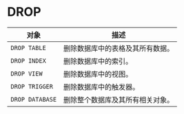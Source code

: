 # DROP

| 对象             | 描述                                                       |
|------------------|------------------------------------------------------------|
| `DROP TABLE`     | 删除数据库中的表格及其所有数据。                             |
| `DROP INDEX`     | 删除数据库中的索引。                                       |
| `DROP VIEW`      | 删除数据库中的视图。                                       |
| `DROP TRIGGER`   | 删除数据库中的触发器。                                     |
| `DROP DATABASE`  | 删除整个数据库及其所有相关对象。                           |

